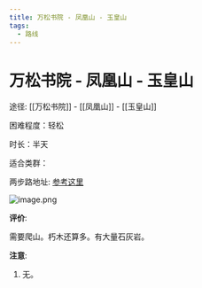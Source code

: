 ```yaml
---
title: 万松书院 - 凤凰山 - 玉皇山
tags:
  - 路线
---
```

# 万松书院 - 凤凰山 - 玉皇山

途径: [[万松书院]] - [[凤凰山]] - [[玉皇山]]

困难程度：轻松

时长：半天

适合类群：

两步路地址: [参考这里](https://www.2bulu.com/track/t-nHxoBuQkODXp%25252FR2KBg5Tzw%25253D%25253D.htm)

![image.png](https://gotcha-picgo-bed.oss-cn-beijing.aliyuncs.com/20231231005937.png)

**评价**:

需要爬山。朽木还算多。有大量石灰岩。

**注意**:

1. 无。